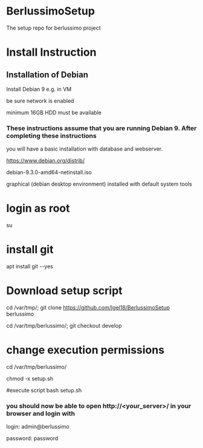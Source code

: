 # BerlussimoSetup
The setup repo for berlussimo project

# Install Instruction 

## Installation of Debian 
Install Debian 9 e.g. in VM

be sure network is enabled 

minimum 16GB HDD must be available


### These instructions assume that you are running Debian 9. After completing these instructions
you will have a basic installation with database and webserver.

https://www.debian.org/distrib/

debian-9.3.0-amd64-netinstall.iso  

graphical (debian desktop environment) installed with default system tools 

# login as root
su 

# install git
apt install git --yes

# Download setup script 
cd /var/tmp/; git clone https://github.com/Igel18/BerlussimoSetup berlussimo

cd /var/tmp/berlussimo/; git checkout develop

# change execution permissions 
cd /var/tmp/berlussimo/ 

chmod -x setup.sh 

#execute script 
bash setup.sh

### you should now be able to open http://<your_server>/ in your browser and login with
login: admin@berlussimo

password: password
